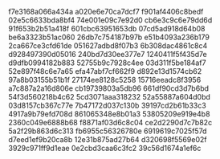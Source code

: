 f7e3168a066a434a
a020e6e70ca7dcf7
f901af4406c8bedf
02e5c6633bda8bf4
74e001e09c7e92d0
cb6e3c9c6e79dd6d
91f653b2b51a418f
601cbc63951653db
07cd5ad918d64b08
be6a3323b51ac060
26db7c754187b97b
e51b4093a236b179
2ca667ce3cfd61de
051627adbd8f07b3
6b308dac4861c8c4
d928497390d05016
240bd7d30ee377e7
1240411f5f435d7e
d9dfb0994182b883
52755b9c7928c4ee
03d311f5be184af7
52e897f48c6e7a65
efa47abf7cf662f9
d892e13d1574cb62
97a8b03155b51b1f
27174ee8128c5258
15716eeadc8f3956
a7c887a2a16d806e
cb19739803a5db96
661df90cd3d7b6bd
54f3d560218b4c62
5cd3071aaa318232
52a55887a604d0bd
03d8157cb367c77e
7b47172d037c130b
39197cd2b61b33c3
4917a9b79efd708d
861065348e8b01a3
53805209e919e4b8
2360c049e6888b68
f8871af03d6c8c04
ce2d2290d7c7b82c
5a2f29b863d6c313
fb6955c56326780e
6919619c7025f57d
d7eed1ef9b20ca8b
12e31b875ad27b64
d320698f5569e02f
3929c971ff9d1eae
0e2cbd3caa6c3fc2
39c56d1674a1ef6c
